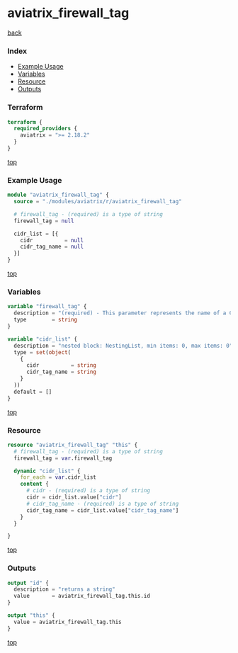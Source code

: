 # aviatrix_firewall_tag

[back](../aviatrix.md)

### Index

- [Example Usage](#example-usage)
- [Variables](#variables)
- [Resource](#resource)
- [Outputs](#outputs)

### Terraform

```terraform
terraform {
  required_providers {
    aviatrix = ">= 2.18.2"
  }
}
```

[top](#index)

### Example Usage

```terraform
module "aviatrix_firewall_tag" {
  source = "./modules/aviatrix/r/aviatrix_firewall_tag"

  # firewall_tag - (required) is a type of string
  firewall_tag = null

  cidr_list = [{
    cidr          = null
    cidr_tag_name = null
  }]
}
```

[top](#index)

### Variables

```terraform
variable "firewall_tag" {
  description = "(required) - This parameter represents the name of a Cloud-Account in Aviatrix controller."
  type        = string
}

variable "cidr_list" {
  description = "nested block: NestingList, min items: 0, max items: 0"
  type = set(object(
    {
      cidr          = string
      cidr_tag_name = string
    }
  ))
  default = []
}
```

[top](#index)

### Resource

```terraform
resource "aviatrix_firewall_tag" "this" {
  # firewall_tag - (required) is a type of string
  firewall_tag = var.firewall_tag

  dynamic "cidr_list" {
    for_each = var.cidr_list
    content {
      # cidr - (required) is a type of string
      cidr = cidr_list.value["cidr"]
      # cidr_tag_name - (required) is a type of string
      cidr_tag_name = cidr_list.value["cidr_tag_name"]
    }
  }

}
```

[top](#index)

### Outputs

```terraform
output "id" {
  description = "returns a string"
  value       = aviatrix_firewall_tag.this.id
}

output "this" {
  value = aviatrix_firewall_tag.this
}
```

[top](#index)